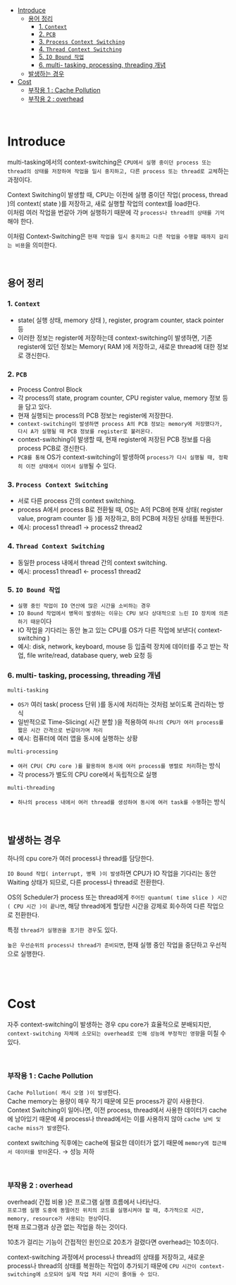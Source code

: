 - [Introduce](#introduce)
  - [용어 정리](#용어-정리)
    - [1. `Context`](#1-context)
    - [2. `PCB`](#2-pcb)
    - [3. `Process Context Switching`](#3-process-context-switching)
    - [4. `Thread Context Switching`](#4-thread-context-switching)
    - [5. `IO Bound 작업`](#5-io-bound-작업)
    - [6. multi- tasking, processing, threading 개념](#6-multi--tasking-processing-threading-개념)
  - [발생하는 경우](#발생하는-경우)
- [Cost](#cost)
    - [부작용 1 : Cache Pollution](#부작용-1--cache-pollution)
    - [부작용 2 : overhead](#부작용-2--overhead)

<br>

# Introduce
multi-tasking에서의 context-switching은 `CPU에서 실행 중이던 process 또는 thread의 상태를 저장하여 작업을 일시 중지하고, 다른 process 또는 thread로 교체`하는 과정이다.<br>

Context Switching이 발생할 때, CPU는 이전에 실행 중이던 작업( process, thread )의 context( state )를 저장하고, 새로 실행할 작업의 context를 load한다.<br>
이처럼 여러 작업을 번갈아 가며 실행하기 때문에 각 `process나 thread의 상태를 기억`해야 한다.<br>

이처럼 Context-Switching은 `현재 작업을 일시 중지하고 다른 작업을 수행할 때까지 걸리는 비용`을 의미한다.<br>

<br>

## 용어 정리
### 1. `Context`
  - state( 실행 상태, memory 상태 ), register, program counter, stack pointer 등
  - 이러한 정보는 register에 저장하는데 context-switching이 발생하면, 기존 register에 있던 정보는 Memory( RAM )에 저장하고, 새로운 thread에 대한 정보로 갱신한다.

### 2. `PCB`
  - Process Control Block
  - 각 process의 state, program counter, CPU register value, memory 정보 등을 담고 있다.
  - 현재 실행되는 process의 PCB 정보는 register에 저장한다.
  - `context-switching이 발생하면 process A의 PCB 정보는 memory에 저장했다가, 다시 A가 실행될 때 PCB 정보를 register로 불러온다.`
  - context-switching이 발생할 때, 현재 register에 저장된 PCB 정보를 다음 process PCB로 갱신한다.
  - `PCB를 통해` OS가 context-switching이 발생하여 `process가 다시 실행될 때, 정확히 이전 상태에서 이어서 실행`될 수 있다.

### 3. `Process Context Switching`
  - 서로 다른 process 간의 context switching.
  - process A에서 process B로 전환될 때, OS는 A의 PCB에 현재 상태( register value, program counter 등 )를 저장하고, B의 PCB에 저장된 상태를 복원한다.
  - 예시: process1 thread1 &rarr; process2 thread2

### 4. `Thread Context Switching`
  - 동일한 process 내에서 thread 간의 context switching.
  - 예시: process1 thread1 &larr; process1 thread2<br>

### 5. `IO Bound 작업`
  - `실행 중인 작업이 IO 연산에 많은 시간을 소비하는 경우`
  - `IO Bound 작업에서 병목이 발생하는 이유는 CPU 보다 상대적으로 느린 IO 장치에 의존하기 때문`이다
  - IO 작업을 기다리는 동안 놀고 있는 CPU를 OS가 다른 작업에 보낸다( context-switching )
  - 예시: disk, network, keyboard, mouse 등 입출력 장치에 데이터를 주고 받는 작업, file write/read, database query, web 요청 등

### 6. multi- tasking, processing, threading 개념
`multi-tasking`
  - `OS가` 여러 task( process 단위 )를 동시에 처리하는 것처럼 보이도록 관리하는 방식
  - 일반적으로 Time-Slicing( 시간 분할 )을 적용하여 `하나의 CPU가 여러 process를 짧은 시간 간격으로 번갈아가며 처리`
  - 예시: 컴퓨터에 여러 앱을 동시에 실행하는 상황

`multi-processing`
  - `여러 CPU( CPU core )를 활용하여 동시에 여러 process를 병렬로 처리`하는 방식
  - 각 process가 별도의 CPU core에서 독립적으로 실행

`multi-threading`
  - `하나의 process 내에서 여러 thread를 생성하여 동시에 여러 task를 수행`하는 방식

<br>

## 발생하는 경우
하나의 cpu core가 여러 process나 thread를 담당한다.<br>

`IO Bound 작업( interrupt, 병목 )이 발생`하면 CPU가 IO 작업을 기다리는 동안 Waiting 상태가 되므로, 다른 process나 thread로 전환한다.<br>

OS의 Scheduler가 process 또는 thread에게 `주어진 quantum( time slice ) 시간( CPU 시간 )이 끝나면`, 해당 thread에게 할당한 시간을 강제로 회수하여 다른 작업으로 전환한다.<BR>

특정 `thread가 실행권을 포기한 경우`도 있다.<br>

`높은 우선순위의 process나 thread가 준비되면`, 현재 실행 중인 작업을 중단하고 우선적으로 실행한다.<br>

<br>
<br>

# Cost
자주 context-switching이 발생하는 경우 cpu core가 효율적으로 분배되지만, `context-switching 자체에 소모되는 overhead로 인해 성능에 부정적인 영향`을 미칠 수 있다.<br>

<br>

### 부작용 1 : Cache Pollution
`Cache Pollution( 캐시 오염 )이 발생`한다.<br>
Cache memory는 용량이 매우 작기 때문에 모든 process가 같이 사용한다.<br>
Context Switching이 일어나면, 이전 process, thread에서 사용한 데이터가 cache에 남아있기 때문에 새 process나 thread에서는 이를 사용하지 않아 `cache 낭비 및 cache miss가 발생`한다.<br>

context switching 직후에는 cache에 필요한 데이터가 없기 때문에 `memory에 접근해서 데이터를 받아`온다. &rarr; 성능 저하<br>


<br>

### 부작용 2 : overhead
overhead( 간접 비용 )은 프로그램 실행 흐름에서 나타난다.<br>
`프로그램 실행 도중에 동떨어진 위치의 코드를 실행시켜야 할 때, 추가적으로 시간, memory, resource가 사용되는 현상`이다.<br>
현재 프로그램과 상관 없는 작업을 하는 것이다.<br>

10초가 걸리는 기능이 간접적인 원인으로 20초가 걸렸다면 overhead는 10초이다.<br>

context-switching 과정에서 process나 thread의 상태를 저장하고, 새로운 process나 thread의 상태를 복원하는 작업이 추가되기 때문에 `CPU 시간이 context-switching에 소모되어 실제 작업 처리 시간이 줄어들 수 있다`.<br>

<br>